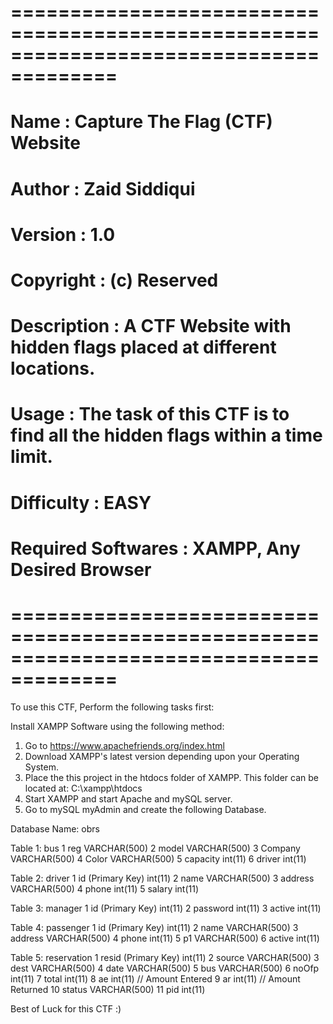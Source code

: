# =======================================================================================
# Name                : Capture The Flag (CTF) Website
# Author              : Zaid Siddiqui
# Version             : 1.0
# Copyright           : (c) Reserved
# Description         : A CTF Website with hidden flags placed at different locations.
# Usage               : The task of this CTF is to find all the hidden flags within a time limit.
# Difficulty          : EASY
# Required Softwares  : XAMPP, Any Desired Browser
# =======================================================================================

To use this CTF, Perform the following tasks first:

Install XAMPP Software using the following method:

1. Go to https://www.apachefriends.org/index.html
2. Download XAMPP's latest version depending upon your Operating System.
3. Place the this project in the htdocs folder of XAMPP. This folder can be located at: C:\xampp\htdocs
4. Start XAMPP and start Apache and mySQL server.
5. Go to mySQL myAdmin and create the following Database.

Database Name: obrs

Table 1: bus
1 reg       VARCHAR(500)
2 model     VARCHAR(500)
3 Company   VARCHAR(500)
4 Color     VARCHAR(500)
5 capacity  int(11)
6 driver    int(11)

Table 2: driver
1 id (Primary Key)  int(11)
2 name              VARCHAR(500)
3 address           VARCHAR(500)
4 phone             int(11)
5 salary            int(11)

Table 3: manager
1 id (Primary Key)  int(11)
2 password          int(11)
3 active            int(11)

Table 4: passenger
1 id (Primary Key)  int(11)
2 name              VARCHAR(500)
3 address           VARCHAR(500)
4 phone             int(11)
5 p1                VARCHAR(500)
6 active            int(11)

Table 5: reservation
1  resid (Primary Key)   int(11)
2  source                VARCHAR(500)
3  dest                  VARCHAR(500)
4  date                  VARCHAR(500)
5  bus                   VARCHAR(500)
6  noOfp                 int(11)
7  total                 int(11)
8  ae                    int(11)       // Amount Entered
9  ar                    int(11)       // Amount Returned
10 status                VARCHAR(500)
11 pid                   int(11)

Best of Luck for this CTF :)
